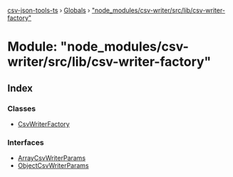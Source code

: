 [csv-json-tools-ts](../README.md) › [Globals](../globals.md) › ["node_modules/csv-writer/src/lib/csv-writer-factory"](_node_modules_csv_writer_src_lib_csv_writer_factory_.md)

# Module: "node_modules/csv-writer/src/lib/csv-writer-factory"

## Index

### Classes

* [CsvWriterFactory](../classes/_node_modules_csv_writer_src_lib_csv_writer_factory_.csvwriterfactory.md)

### Interfaces

* [ArrayCsvWriterParams](../interfaces/_node_modules_csv_writer_src_lib_csv_writer_factory_.arraycsvwriterparams.md)
* [ObjectCsvWriterParams](../interfaces/_node_modules_csv_writer_src_lib_csv_writer_factory_.objectcsvwriterparams.md)
